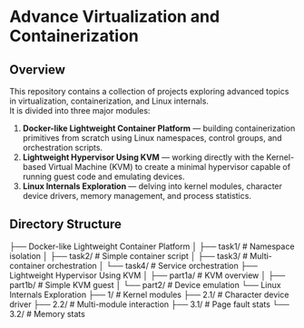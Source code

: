 # Advance Virtualization and Containerization

## Overview
This repository contains a collection of projects exploring advanced topics in virtualization, containerization, and Linux internals.  
It is divided into three major modules:
1. **Docker-like Lightweight Container Platform** — building containerization primitives from scratch using Linux namespaces, control groups, and orchestration scripts.  
2. **Lightweight Hypervisor Using KVM** — working directly with the Kernel-based Virtual Machine (KVM) to create a minimal hypervisor capable of running guest code and emulating devices.  
3. **Linux Internals Exploration** — delving into kernel modules, character device drivers, memory management, and process statistics.
## Directory Structure
├── Docker-like Lightweight Container Platform
│ ├── task1/ # Namespace isolation
│ ├── task2/ # Simple container script
│ ├── task3/ # Multi-container orchestration
│ └── task4/ # Service orchestration
├── Lightweight Hypervisor Using KVM
│ ├── part1a/ # KVM overview
│ ├── part1b/ # Simple KVM guest
│ └── part2/ # Device emulation
└── Linux Internals Exploration
├── 1/ # Kernel modules
├── 2.1/ # Character device driver
├── 2.2/ # Multi-module interaction
├── 3.1/ # Page fault stats
└── 3.2/ # Memory stats
